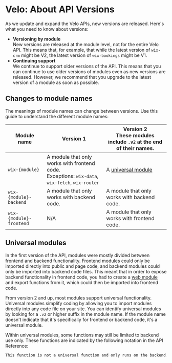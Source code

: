 # Velo: About API Versions

As we update and expand the Velo APIs, new versions are released. Here's what you need to know about versions:

* **Versioning by module**  
  New versions are released at the module level, not for the entire Velo API. This means that, for example, that while the latest version of `wix-crm` might be V2, the latest version of `wix-bookings` might be V1.
* **Continuing support**  
  We continue to support older versions of the API. This means that you can continue to use older versions of modules even as new versions are released. However, we recommend that you upgrade to the latest version of a module as soon as possible.

## Changes to module names 

The meanings of module names can change between versions. Use this guide to understand the different module names:

| Module name | Version 1| Version 2 <br/>These modules include `.v2` at the end of their names.|
| ----------- | --------- | --------- |
| `wix-{module}`| A module that only works with frontend code. <br/> Exceptions: `wix-data`, `wix-fetch`, `wix-router` | A [universal module](#universal-modules) |
| `wix-{module}-backend`| A module that only works with backend code. | A module that only works with backend code. |
| `wix-{module}-frontend`| N/A | A module that only works with frontend code. |

## Universal modules 

In the first version of the API, modules were mostly divided between frontend and backend functionality. Frontend modules could only be imported directly into public and page code, and backend modules could only be imported into backend code files. This meant that in order to expose backend functionality in frontend code, you had to create a [web module]() and export functions from it, which could then be imported into frontend code.

From version 2 and up, most modules support universal functionality. Universal modules simplify coding by allowing you to import modules directly into any code file on your site. You can identify universal modules by looking for a `.v2` or higher suffix in the module name. If the module name doesn't indicate that it's specifically for frontend or backend code, it's a universal module.

Within universal modules, some functions may still be limited to backend use only. These functions are indicated by the following notation in the API Reference:
```md
This function is not a universal function and only runs on the backend.
```

